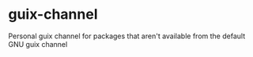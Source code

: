# guix-channel
Personal guix channel for packages that aren't available from the default GNU guix channel
